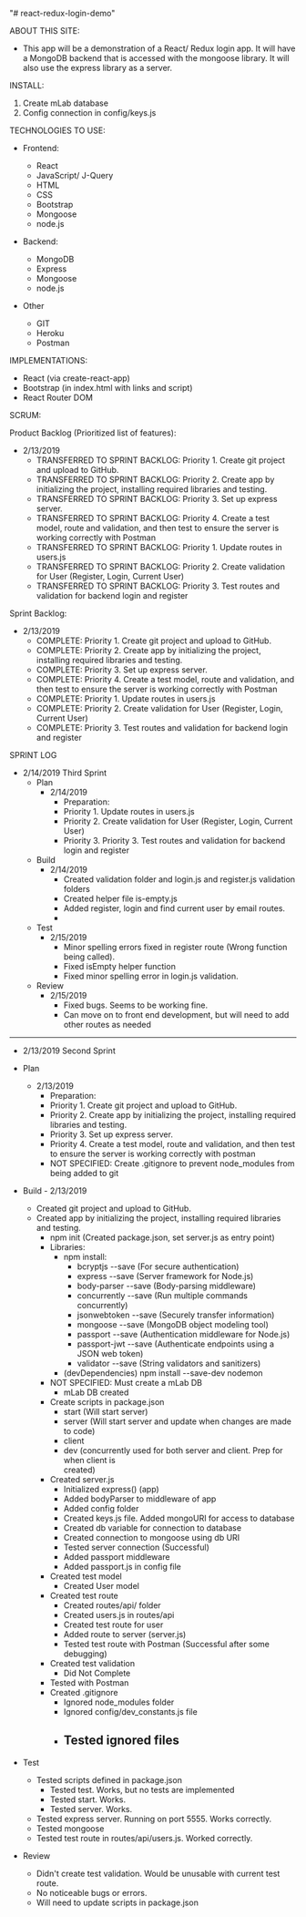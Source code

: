 "# react-redux-login-demo"

ABOUT THIS SITE:
  - This app will be a demonstration of a React/ Redux login app. It will have a MongoDB backend that is accessed with the mongoose library. It will also use the express library as a server.

INSTALL:
  1. Create mLab database
  2. Config connection in config/keys.js

TECHNOLOGIES TO USE:
  - Frontend:
    - React
    - JavaScript/ J-Query
    - HTML
    - CSS
    - Bootstrap
    - Mongoose
    - node.js

  - Backend:
    - MongoDB
    - Express
    - Mongoose
    - node.js

  - Other
    - GIT
    - Heroku
    - Postman

IMPLEMENTATIONS:
  - React (via create-react-app)
  - Bootstrap (in index.html with links and script)
  - React Router DOM

SCRUM:

Product Backlog (Prioritized list of features):
  - 2/13/2019
    - TRANSFERRED TO SPRINT BACKLOG: Priority 1. Create git project and upload to GitHub.
    - TRANSFERRED TO SPRINT BACKLOG: Priority 2. Create app by initializing the project, installing required libraries and testing.
    - TRANSFERRED TO SPRINT BACKLOG: Priority 3. Set up express server.
    - TRANSFERRED TO SPRINT BACKLOG: Priority 4. Create a test model, route and validation, and then test to ensure the server is working correctly with Postman
    - TRANSFERRED TO SPRINT BACKLOG: Priority 1. Update routes in users.js
    - TRANSFERRED TO SPRINT BACKLOG: Priority 2. Create validation for User (Register, Login, Current User)
    - TRANSFERRED TO SPRINT BACKLOG: Priority 3. Test routes and validation for backend login and register


Sprint Backlog:
  - 2/13/2019
    - COMPLETE: Priority 1. Create git project and upload to GitHub.
    - COMPLETE: Priority 2. Create app by initializing the project, installing required libraries and testing.
    - COMPLETE: Priority 3. Set up express server.
    - COMPLETE: Priority 4. Create a test model, route and validation, and then test to ensure the server is working correctly with Postman
    - COMPLETE: Priority 1. Update routes in users.js
    - COMPLETE: Priority 2. Create validation for User (Register, Login, Current User)
    - COMPLETE: Priority 3. Test routes and validation for backend login and register

SPRINT LOG

  - 2/14/2019 Third Sprint
    - Plan
      - 2/14/2019
        - Preparation:
        - Priority 1. Update routes in users.js
        - Priority 2. Create validation for User (Register, Login, Current User)
        - Priority 3. Priority 3. Test routes and validation for backend login and register
    - Build
      - 2/14/2019
        - Created validation folder and login.js and register.js validation folders
        - Created helper file is-empty.js
        - Added register, login and find current user by email routes.
        -
    - Test
      - 2/15/2019
        - Minor spelling errors fixed in register route (Wrong function being called).
        - Fixed isEmpty helper function
        - Fixed minor spelling error in login.js validation.
    - Review
      - 2/15/2019
        - Fixed bugs. Seems to be working fine.
        - Can move on to front end development, but will need to add other routes as needed
----------

  - 2/13/2019 Second Sprint
   - Plan
     - 2/13/2019
       - Preparation:
       - Priority 1. Create git project and upload to GitHub.
       - Priority 2. Create app by initializing the project, installing required libraries and testing.
       - Priority 3. Set up express server.
       - Priority 4. Create a test model, route and validation, and then test to ensure the server is working correctly with postman
       - NOT SPECIFIED: Create .gitignore to prevent node_modules from being added to git
   - Build
    - 2/13/2019
      - Created git project and upload to GitHub.
      - Created app by initializing the project, installing required libraries and testing.
        - npm init (Created package.json, set server.js as entry point)
        - Libraries:
          - npm install:
            - bcryptjs --save (For secure authentication)
            - express --save  (Server framework for Node.js)
            - body-parser --save (Body-parsing middleware)
            - concurrently --save (Run multiple commands concurrently)
            - jsonwebtoken --save (Securely transfer information)
            - mongoose --save (MongoDB object modeling tool)
            - passport --save (Authentication middleware for Node.js)
            - passport-jwt --save (Authenticate endpoints using a JSON web token)
            - validator --save (String validators and sanitizers)
          - (devDependencies) npm install --save-dev nodemon
        - NOT SPECIFIED: Must create a mLab DB
          - mLab DB created
        - Create scripts in package.json
          - start (Will start server)
          - server (Will start server and update when changes are made to code)
          - client
          - dev (concurrently used for both server and client. Prep for when client is   
            created)
        - Created server.js
          - Initialized express() (app)
          - Added bodyParser to middleware of app
          - Added config folder
          - Created keys.js file. Added mongoURI for access to database
          - Created db variable for connection to database
          - Created connection to mongoose using db URI
          - Tested server connection (Successful)
          - Added passport middleware
          - Added passport.js in config file
        - Created test model
          - Created User model
        - Created test route
          - Created routes/api/ folder
          - Created users.js in routes/api
          - Created test route for user
          - Added route to server (server.js)
          - Tested test route with Postman (Successful after some debugging)
        - Created test validation
          - Did Not Complete
        - Tested with Postman
        - Created .gitignore
          - Ignored node_modules folder
          - Ignored config/dev_constants.js file
          - Tested ignored files
            -
   - Test
      - Tested scripts defined in package.json
        - Tested test. Works, but no tests are implemented
        - Tested start. Works.
        - Tested server. Works.
      - Tested express server. Running on port 5555. Works correctly.
      - Tested mongoose
      - Tested test route in routes/api/users.js. Worked correctly.

   - Review
      - Didn't create test validation. Would be unusable with current test route.
      - No noticeable bugs or errors.
      - Will need to update scripts in package.json
